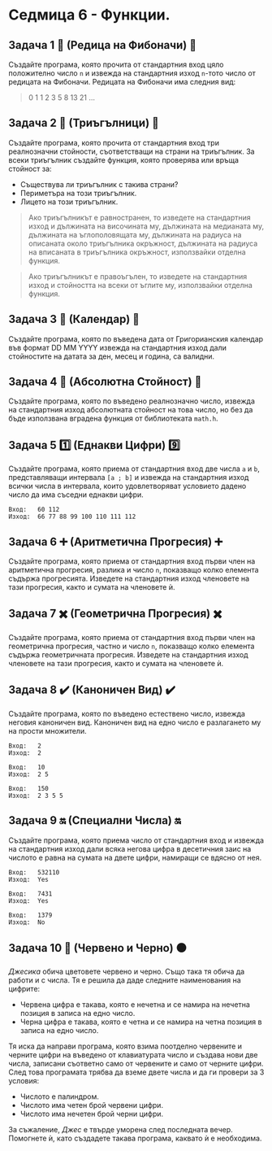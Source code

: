 # Седмица 6 - Функции.

## Задача 1 :repeat: (Редица на Фибоначи) :repeat:

Създайте програма, която прочита от стандартния вход цяло положително число `n` и извежда на стандартния изход `n`-тото число от редицата на Фибоначи. Редицата на Фибоначи има следния вид:

> 0 1 1 2 3 5 8 13 21 ...

## Задача 2 :small_red_triangle: (Триъгълници) :small_red_triangle:

Създайте програма, която прочита от стандартния вход три реалнозначни стойности, съответстващи на страни на триъгълник. За всеки триъгълник създайте функция, която проверява или връща стойност за:

- Съществува ли триъгълник с такива страни?
- Периметъра на този триъгълник.
- Лицето на този триъгълник.

> Ако триъгълникът е равностранен, то изведете на стандартния изход и дължината на височината му, дължината на медианата му, дължината на ъглополовящата му, дължината на радиуса на описаната около триъгълника окръжност, дължината на радиуса на вписаната в триъгълника окръжност, използвайки отделна функция.

> Ако триъгълникът е правоъгълен, то изведете на стандартния изход и стойността на всеки от ъглите му, използвайки отделна функция.

## Задача 3 :calendar: (Календар) :calendar:

Създайте програма, която по въведена дата от Григорианския календар във формат DD MM YYYY извежда на стандартния изход дали стойностите на датата за ден, месец и година, са валидни.

## Задача 4 :arrows_counterclockwise: (Абсолютна Стойност) :arrows_counterclockwise:

Създайте програма, която по въведено реалнозначно число, извежда на стандартния изход абсолютната стойност на това число, но без да бъде използвана вградена функция от библиотеката `math.h`.

## Задача 5 :one: (Еднакви Цифри) :nine:

Създайте програма, която приема от стандартния вход две числа `a` и `b`, представляващи интервала `[a ; b]` и извежда на стандартния изход всички числа в интервала, които удовлетворяват условието дадено число да има съседни еднакви цифри.

```
Вход:   60 112
Изход:  66 77 88 99 100 110 111 112
```

## Задача 6 :heavy_plus_sign: (Аритметична Прогресия) :heavy_plus_sign:

Създайте програма, която приема от стандартния вход първи член на аритметична прогресия, разлика и число `n`, показващо колко елемента съдържа прогресията. Изведете на стандартния изход членовете на тази прогресия, както и сумата на членовете ѝ.

## Задача 7 :heavy_multiplication_x: (Геометрична Прогресия) :heavy_multiplication_x:

Създайте програма, която приема от стандартния вход първи член на геометрична прогресия, частно и число `n`, показващо колко елемента съдържа геометричната прогресия. Изведете на стандартния изход членовете на тази прогресия, както и сумата на членовете ѝ.

## Задача 8 :heavy_check_mark: (Каноничен Вид) :heavy_check_mark:

Създайте програма, която по въведено естествено число, извежда неговия каноничен вид. Каноничен вид на едно число е разлагането му на прости множители.

```
Вход:   2
Изход:  2

Вход:   10
Изход:  2 5

Вход:   150
Изход:  2 3 5 5
```

## Задача 9 :on: (Специални Числа) :on:

Създайте програма, която приема число от стандартния вход и извежда на стандартния изход дали всяка негова цифра в десетичния заис на числото е равна на сумата на двете цифри, намиращи се вдясно от нея.

```
Вход:   532110
Изход:  Yes

Вход:   7431
Изход:  Yes

Вход:   1379
Изход:  No
```

## Задача 10 :red_circle: (Червено и Черно) :black_circle:

*Джесика* обича цветовете червено и черно. Също така тя обича да работи и с числа. Тя е решила да даде следните наименования на цифрите:

- Червена цифра е такава, която е нечетна и се намира на нечетна позиция в записа на едно число.
- Черна цифра е такава, която е четна и се намира на четна позиция в записа на едно число.

Тя иска да направи програма, която взима поотделно червените и черните цифри на въведено от клавиатурата число и създава нови две числа, записани съответно само от червените и само от черните цифри. След това програмата трябва да вземе двете числа и да ги провери за 3 условия:

- Числото е палиндром.
- Числото има четен брой червени цифри.
- Числото има нечетен брой черни цифри.

За съжаление, *Джес* е твърде уморена след последната вечер. Помогнете ѝ, като създадете такава програма, каквато ѝ е необходима.
